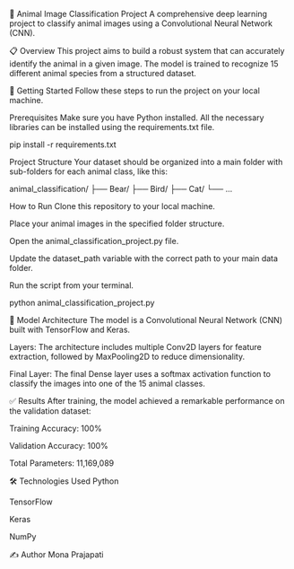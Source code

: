 🐶 Animal Image Classification Project
A comprehensive deep learning project to classify animal images using a Convolutional Neural Network (CNN).

📋 Overview
This project aims to build a robust system that can accurately identify the animal in a given image. The model is trained to recognize 15 different animal species from a structured dataset.

🚀 Getting Started
Follow these steps to run the project on your local machine.

Prerequisites
Make sure you have Python installed. All the necessary libraries can be installed using the requirements.txt file.

pip install -r requirements.txt

Project Structure
Your dataset should be organized into a main folder with sub-folders for each animal class, like this:

animal_classification/
├── Bear/
├── Bird/
├── Cat/
└── ...

How to Run
Clone this repository to your local machine.

Place your animal images in the specified folder structure.

Open the animal_classification_project.py file.

Update the dataset_path variable with the correct path to your main data folder.

Run the script from your terminal.

python animal_classification_project.py

🧠 Model Architecture
The model is a Convolutional Neural Network (CNN) built with TensorFlow and Keras.

Layers: The architecture includes multiple Conv2D layers for feature extraction, followed by MaxPooling2D to reduce dimensionality.

Final Layer: The final Dense layer uses a softmax activation function to classify the images into one of the 15 animal classes.

✅ Results
After training, the model achieved a remarkable performance on the validation dataset:

Training Accuracy: 100%

Validation Accuracy: 100%

Total Parameters: 11,169,089

🛠️ Technologies Used
Python

TensorFlow

Keras

NumPy

✍️ Author
Mona Prajapati
